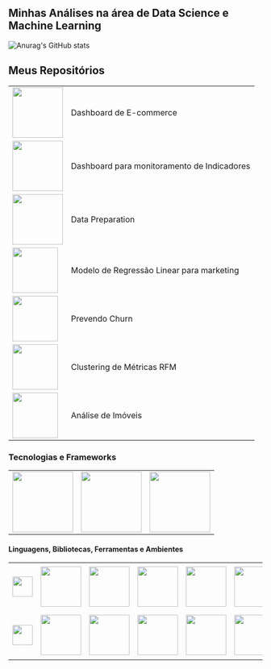 ## Minhas Análises na área de Data Science e Machine Learning

![Anurag's GitHub stats](https://github-readme-stats.vercel.app/api?username=michelmartinss&theme=defaultk&show_icons=true)

## Meus Repositórios

<table>
  <tr>
    <td>
      <a href="https://github.com/michelmartinss/Dashboard_E-commerce_PowerBI">
        <img src="https://github.com/michelmartinss/dashboard-e-commerce-power-bi/assets/31022049/33194125-c08a-4626-bd0d-bb1fd5d6dd36" width="100">
      </a>
    </td>
    <td>
      Dashboard de E-commerce
    </td>
  </tr>
  <tr>
    <td>
      <a href="https://github.com/michelmartinss/Dashborad_Indicadores_PowerBI">
        <img src="https://github.com/michelmartinss/Dashborad_Indicadores_PowerBI/assets/31022049/14a418e7-3466-4e8e-a682-05b23cd164b5" width="100">
      </a>
    </td>
    <td>
      Dashboard para monitoramento de Indicadores
  </tr>
  <tr>
    <td>
      <a href="https://github.com/michelmartinss/Data_PreparationData_Preparation">
        <img src="https://github.com/michelmartinss/michelmartinss/assets/31022049/11b5ab02-d1df-41a8-aa86-19ddb1a764e4" width="100">
       </a>
    </td>
    <td>
      Data Preparation
  </tr>
  <tr>
    <td>
      <a href="https://github.com/michelmartinss/Regressao_Linear_Marketing">
        <img src="https://github.com/michelmartinss/Regressao_Linear_Marketing/assets/31022049/1b2a1e41-3e6f-48bd-a232-6bd8c13500ed" width="90">
       </a>
    </td>
    <td>
      Modelo de Regressão Linear para marketing
  </tr>
  <tr>
    <td>
      <a href="https://github.com/michelmartinss/Prevendo_Churn">
        <img src="https://github.com/michelmartinss/michelmartinss/assets/31022049/02dfc748-b82b-4e6a-8cb6-e3da14940419" width="90">
      </a>
    </td>
    <td>
      Prevendo Churn
  </tr>
  <tr>
    <td>
      <a href="https://github.com/michelmartinss/Clustering_metricas_RFM">
        <img src="https://github.com/michelmartinss/Clustering_metricas_RFM/assets/31022049/f107b00a-8dc2-43c1-b91d-949c2639c78d" width="90">
      </a>
    </td>
    <td>
      Clustering de Métricas RFM
  </tr>
   <tr>
    <td>
      <a href="https://github.com/michelmartinss/analise_imoveis">
        <img src="https://github.com/michelmartinss/michelmartinss/assets/31022049/4d63f39b-a6ba-4631-8356-bba1a740b5a1" width="90">
      </a>
    </td>
    <td>
      Análise de Imóveis
  </tr>

  
</table>



### Tecnologias e Frameworks 

<table style="border-collapse: collapse; border: none;">
  <tr>
    <td style="text-align: center;"><img src="https://github.com/michelmartinss/michelmartinss/assets/31022049/d71cd45d-63d0-49fb-9ea6-af1d025e1228" width="120"></td>
    <td style="text-align: center;"><img src="https://github.com/michelmartinss/michelmartinss/assets/31022049/212552ef-940a-47f8-a14e-c993277505ef" width="120"></td>
    <td style="text-align: center;"><img src="https://github.com/michelmartinss/michelmartinss/assets/31022049/d5ecfb15-b035-4c27-b2d7-7a678bd02a5e" width="120"></td>
  </tr>
</table>

#### Linguagens, Bibliotecas, Ferramentas e Ambientes
<table style="border-collapse: collapse; border: none;">
  <tr>
    <td style="text-align: center;"><img src="https://github.com/michelmartinss/Regressao_Linear_Marketing/assets/31022049/95dc35b8-f655-4c0e-892b-b3713a1e2421" width="40"></td>
    <td style="border:none;"><img src="https://github.com/michelmartinss/Regressao_Linear_Marketing/assets/31022049/64ad5af2-4a51-4587-b385-c3e5df20e4e4" width="80"></td>
    <td style="border:none;"><img src="https://github.com/michelmartinss/Regressao_Linear_Marketing/assets/31022049/1818bf1d-2f92-467b-afae-6af653625578" width="80"></td>
     <td style="border:none;"><img src="https://github.com/michelmartinss/michelmartinss/assets/31022049/46185c0c-fec9-47f8-899e-af122a2ce32e" width="80"></td>
    <td style="border:none;"><img src="https://github.com/michelmartinss/Regressao_Linear_Marketing/assets/31022049/245c6aa4-52a4-452e-b29b-ef1d73b50524" width="80"></td>
    <td style="border:none;"><img src="https://github.com/michelmartinss/Regressao_Linear_Marketing/assets/31022049/f35d0fa5-f95d-4d45-a4b7-e4b699fb328e" width="80"></td>
    <td style="border:none;"><img src="https://github.com/michelmartinss/Regressao_Linear_Marketing/assets/31022049/4fd8096c-5f0a-4c63-a598-f785b19e6e5e" width="80"></td>
    <td style="border:none;"><img src="https://github.com/michelmartinss/michelmartinss/assets/31022049/be07569d-08a8-44d3-9962-1ffb48cd08d4" width=90"></td>
    <td style="border:none;"><img src="https://github.com/michelmartinss/Regressao_Linear_Marketing/assets/31022049/e5b9f41b-49d1-487d-abea-4a8936ca487e" width="40"></td>
  </tr>
  <tr style="text-align: center;">
    <td style="border:none;"><img src="https://github.com/michelmartinss/Regressao_Linear_Marketing/assets/31022049/37619a9d-a66a-4c49-a4c4-3f3a0571e3c4" width="40"></td>
    <td style="border:none;"><img src="https://github.com/michelmartinss/michelmartinss/assets/31022049/6e1b2374-6f67-41f8-be11-7c96c0fe667f" width="80"></td>
    <td style="border:none;"><img src="https://github.com/michelmartinss/michelmartinss/assets/31022049/90436afa-6a0a-44c9-a79a-c92db876daa0" width="80"></td>
    <td style="border:none;"><img src="https://github.com/michelmartinss/michelmartinss/assets/31022049/95b4f29b-3dfd-4fd5-82b0-5284c2b9930a" width="80"></td>
    <td style="border:none;"><img src="https://github.com/michelmartinss/michelmartinss/assets/31022049/875763e0-7080-433b-8411-03c7c10b74a5" width="80"></td>
    <td style="border:none;"><img src="https://github.com/michelmartinss/michelmartinss/assets/31022049/da2d056d-86c8-4015-9775-d34e06f3bfb4" width="80"></td>
    <td style="border:none;"><img src="https://github.com/michelmartinss/michelmartinss/assets/31022049/ee10c5f5-f43a-47f7-a18e-6ea3d4db8b5d" width="80"></td>
    <td style="border:none;"><img src="https://github.com/michelmartinss/michelmartinss/assets/31022049/3aa8fddd-5a35-4c15-8ee9-8551769a1fd7" width="90"></td>
    <td style="border:none;"><img src="https://github.com/michelmartinss/michelmartinss/assets/31022049/ad6850a1-382d-4079-be7b-98ed8f685b49" width="40"></td>
  </tr>
</table><br>








